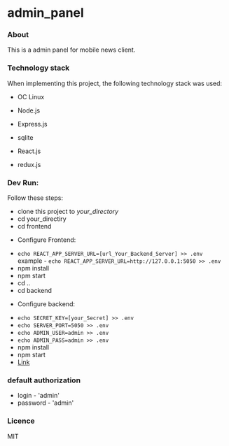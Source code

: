 # admin_panel


### About
 This is a admin panel for mobile news client.


### Technology stack
When implementing this project, the following technology stack was used:

* OC Linux

* Node.js
* Express.js
* sqlite

* React.js
* redux.js


### Dev Run:
Follow these steps:

- clone this project to *your_directory*
- cd your_directiry
- cd frontend
+ Configure Frontend:
 - `echo REACT_APP_SERVER_URL=[url_Your_Backend_Server] >> .env` 
    example - `echo REACT_APP_SERVER_URL=http://127.0.0.1:5050 >> .env` 
- npm install
- npm start
- cd ..
- cd backend
+ Configure backend:
 - `echo SECRET_KEY=[your_Secret] >> .env`
 - `echo SERVER_PORT=5050 >> .env`
 - `echo ADMIN_USER=admin >> .env `
 - `echo ADMIN_PASS=admin >> .env`
- npm install
- npm start
- [Link](http://localhost:3000/)

### default authorization
* login - 'admin'
* password - 'admin'

### Licence
MIT




